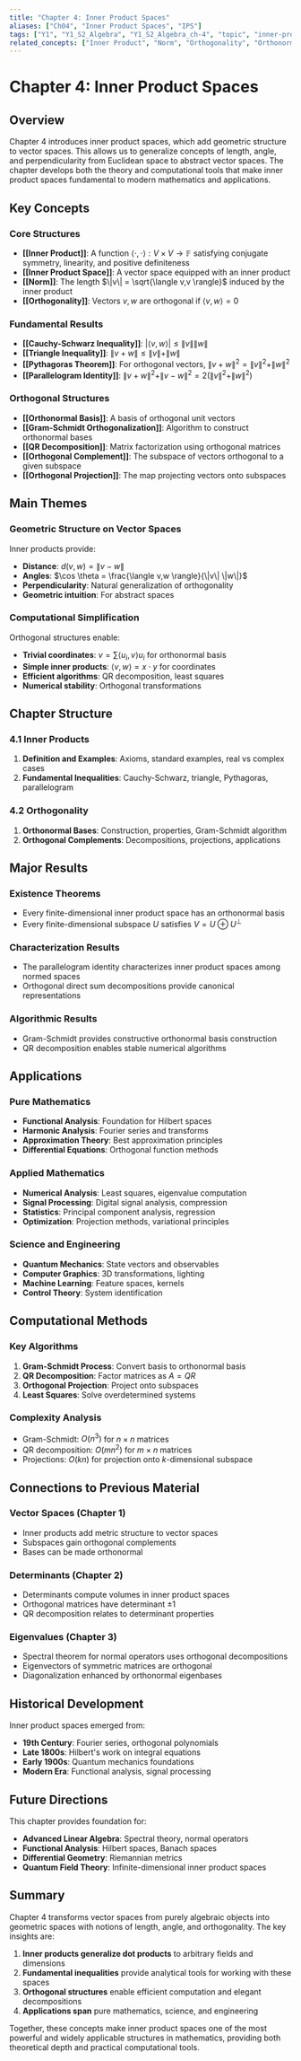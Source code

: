 ```yaml
---
title: "Chapter 4: Inner Product Spaces"
aliases: ["Ch04", "Inner Product Spaces", "IPS"]
tags: ["Y1", "Y1_S2_Algebra", "Y1_S2_Algebra_ch-4", "topic", "inner-product-space", "geometry", "orthogonality"]
related_concepts: ["Inner Product", "Norm", "Orthogonality", "Orthonormal Basis", "Orthogonal Projection"]
---
```


# Chapter 4: Inner Product Spaces

## Overview
Chapter 4 introduces inner product spaces, which add geometric structure to vector spaces. This allows us to generalize concepts of length, angle, and perpendicularity from Euclidean space to abstract vector spaces. The chapter develops both the theory and computational tools that make inner product spaces fundamental to modern mathematics and applications.

## Key Concepts

### Core Structures
- **[[Inner Product]]**: A function $\langle \cdot, \cdot \rangle: V \times V \rightarrow \mathbb{F}$ satisfying conjugate symmetry, linearity, and positive definiteness
- **[[Inner Product Space]]**: A vector space equipped with an inner product
- **[[Norm]]**: The length $\|v\| = \sqrt{\langle v,v \rangle}$ induced by the inner product
- **[[Orthogonality]]**: Vectors $v, w$ are orthogonal if $\langle v,w \rangle = 0$

### Fundamental Results
- **[[Cauchy-Schwarz Inequality]]**: $|\langle v,w \rangle| \leq \|v\| \|w\|$
- **[[Triangle Inequality]]**: $\|v + w\| \leq \|v\| + \|w\|$
- **[[Pythagoras Theorem]]**: For orthogonal vectors, $\|v + w\|^2 = \|v\|^2 + \|w\|^2$
- **[[Parallelogram Identity]]**: $\|v + w\|^2 + \|v - w\|^2 = 2(\|v\|^2 + \|w\|^2)$

### Orthogonal Structures
- **[[Orthonormal Basis]]**: A basis of orthogonal unit vectors
- **[[Gram-Schmidt Orthogonalization]]**: Algorithm to construct orthonormal bases
- **[[QR Decomposition]]**: Matrix factorization using orthogonal matrices
- **[[Orthogonal Complement]]**: The subspace of vectors orthogonal to a given subspace
- **[[Orthogonal Projection]]**: The map projecting vectors onto subspaces

## Main Themes

### Geometric Structure on Vector Spaces
Inner products provide:
- **Distance**: $d(v,w) = \|v - w\|$
- **Angles**: $\cos \theta = \frac{\langle v,w \rangle}{\|v\| \|w\|}$
- **Perpendicularity**: Natural generalization of orthogonality
- **Geometric intuition**: For abstract spaces

### Computational Simplification
Orthogonal structures enable:
- **Trivial coordinates**: $v = \sum \langle u_i, v \rangle u_i$ for orthonormal basis
- **Simple inner products**: $\langle v,w \rangle = x \cdot y$ for coordinates
- **Efficient algorithms**: QR decomposition, least squares
- **Numerical stability**: Orthogonal transformations

## Chapter Structure

### 4.1 Inner Products
1. **Definition and Examples**: Axioms, standard examples, real vs complex cases
2. **Fundamental Inequalities**: Cauchy-Schwarz, triangle, Pythagoras, parallelogram

### 4.2 Orthogonality
1. **Orthonormal Bases**: Construction, properties, Gram-Schmidt algorithm
2. **Orthogonal Complements**: Decompositions, projections, applications

## Major Results

### Existence Theorems
- Every finite-dimensional inner product space has an orthonormal basis
- Every finite-dimensional subspace $U$ satisfies $V = U \oplus U^{\perp}$

### Characterization Results
- The parallelogram identity characterizes inner product spaces among normed spaces
- Orthogonal direct sum decompositions provide canonical representations

### Algorithmic Results
- Gram-Schmidt provides constructive orthonormal basis construction
- QR decomposition enables stable numerical algorithms

## Applications

### Pure Mathematics
- **Functional Analysis**: Foundation for Hilbert spaces
- **Harmonic Analysis**: Fourier series and transforms
- **Approximation Theory**: Best approximation principles
- **Differential Equations**: Orthogonal function methods

### Applied Mathematics
- **Numerical Analysis**: Least squares, eigenvalue computation
- **Signal Processing**: Digital signal analysis, compression
- **Statistics**: Principal component analysis, regression
- **Optimization**: Projection methods, variational principles

### Science and Engineering
- **Quantum Mechanics**: State vectors and observables
- **Computer Graphics**: 3D transformations, lighting
- **Machine Learning**: Feature spaces, kernels
- **Control Theory**: System identification

## Computational Methods

### Key Algorithms
1. **Gram-Schmidt Process**: Convert basis to orthonormal basis
2. **QR Decomposition**: Factor matrices as $A = QR$
3. **Orthogonal Projection**: Project onto subspaces
4. **Least Squares**: Solve overdetermined systems

### Complexity Analysis
- Gram-Schmidt: $O(n^3)$ for $n \times n$ matrices
- QR decomposition: $O(mn^2)$ for $m \times n$ matrices
- Projections: $O(kn)$ for projection onto $k$-dimensional subspace

## Connections to Previous Material

### Vector Spaces (Chapter 1)
- Inner products add metric structure to vector spaces
- Subspaces gain orthogonal complements
- Bases can be made orthonormal

### Determinants (Chapter 2)
- Determinants compute volumes in inner product spaces
- Orthogonal matrices have determinant $\pm 1$
- QR decomposition relates to determinant properties

### Eigenvalues (Chapter 3)
- Spectral theorem for normal operators uses orthogonal decompositions
- Eigenvectors of symmetric matrices are orthogonal
- Diagonalization enhanced by orthonormal eigenbases

## Historical Development
Inner product spaces emerged from:
- **19th Century**: Fourier series, orthogonal polynomials
- **Late 1800s**: Hilbert's work on integral equations
- **Early 1900s**: Quantum mechanics foundations
- **Modern Era**: Functional analysis, signal processing

## Future Directions
This chapter provides foundation for:
- **Advanced Linear Algebra**: Spectral theory, normal operators
- **Functional Analysis**: Hilbert spaces, Banach spaces
- **Differential Geometry**: Riemannian metrics
- **Quantum Field Theory**: Infinite-dimensional inner product spaces

## Summary
Chapter 4 transforms vector spaces from purely algebraic objects into geometric spaces with notions of length, angle, and orthogonality. The key insights are:

1. **Inner products generalize dot products** to arbitrary fields and dimensions
2. **Fundamental inequalities** provide analytical tools for working with these spaces
3. **Orthogonal structures** enable efficient computation and elegant decompositions
4. **Applications span** pure mathematics, science, and engineering

Together, these concepts make inner product spaces one of the most powerful and widely applicable structures in mathematics, providing both theoretical depth and practical computational tools.
